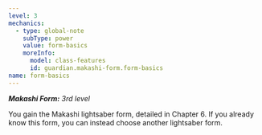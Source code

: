 ```yaml
---
level: 3
mechanics:
  - type: global-note
    subType: power
    value: form-basics
    moreInfo:
      model: class-features
      id: guardian.makashi-form.form-basics
name: form-basics
---
```

_**Makashi Form:** 3rd level_
You gain the Makashi lightsaber form, detailed in Chapter 6. If you already know this form, you can instead choose another lightsaber form.
